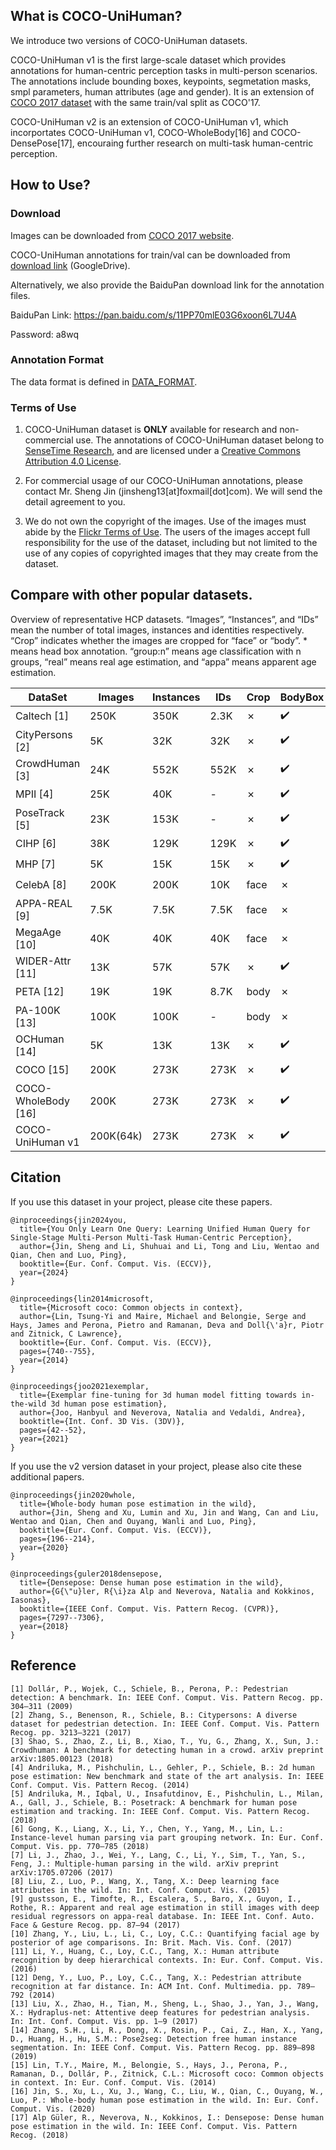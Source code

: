 ## What is COCO-UniHuman? 

We introduce two versions of COCO-UniHuman datasets.

COCO-UniHuman v1 is the first large-scale dataset which provides annotations for human-centric perception tasks in multi-person scenarios. 
The annotations include bounding boxes, keypoints, segmetation masks, smpl parameters, human attributes (age and gender).
It is an extension of [COCO 2017 dataset](https://cocodataset.org/#keypoints-2017) with the same train/val split as COCO'17.

COCO-UniHuman v2 is an extension of COCO-UniHuman v1, which incorportates COCO-UniHuman v1, COCO-WholeBody[16] and COCO-DensePose[17], encouraing further research on multi-task human-centric perception.

## How to Use?

### Download
Images can be downloaded from [COCO 2017 website](https://cocodataset.org/#keypoints-2017).

COCO-UniHuman annotations for train/val can be downloaded from [download link](https://drive.google.com/drive/folders/1PIPYHRuV_TnERQkOdz4aijBZL_ir_zKT) (GoogleDrive).

Alternatively, we also provide the BaiduPan download link for the annotation files.

BaiduPan Link: https://pan.baidu.com/s/11PP70mlE03G6xoon6L7U4A    

Password: a8wq


### Annotation Format
The data format is defined in [DATA_FORMAT](data_format.md).


### Terms of Use

1. COCO-UniHuman dataset is **ONLY** available for research and non-commercial use. The annotations of COCO-UniHuman dataset belong to [SenseTime Research](https://www.sensetime.com), and are licensed under a [Creative Commons Attribution 4.0 License](https://creativecommons.org/licenses/by-nc/4.0/legalcode).

2. For commercial usage of our COCO-UniHuman annotations, please contact Mr. Sheng Jin (jinsheng13[at]foxmail[dot]com). We will send the detail agreement to you.

3. We do not own the copyright of the images. Use of the images must abide by the [Flickr Terms of Use](https://www.flickr.com/creativecommons/). The users of the images accept full responsibility for the use of the dataset, including but not limited to the use of any copies of copyrighted images that they may create from the dataset.

## Compare with other popular datasets.

Overview of representative HCP datasets. “Images”, “Instances”, and “IDs” mean the number of total images, instances and identities respectively. 
“Crop” indicates whether the images are cropped for “face” or “body”. * means head box annotation. “group:n” means age classification with n groups, “real” means real age estimation, 
and “appa” means apparent age estimation.

| DataSet             | Images    | Instances | IDs  | Crop | BodyBox | FaceBox | BodyKpt | BodyMask | Gender | Age         | Mesh |
|---------------------|-----------|-----------|------|------|---------|---------|---------|----------|--------|-------------|------|
| Caltech [1]         | 250K      | 350K      | 2.3K | ✗    | ✔️      | ✗       | ✗       | ✗        | ✗      | ✗           | ✗    | 
| CityPersons [2]     | 5K        | 32K       | 32K  | ✗    | ✔️      | ✗       | ✗       | ✗        | ✗      | ✗           | ✗    |                  
| CrowdHuman [3]      | 24K       | 552K      | 552K | ✗    | ✔️      | *       | ✗       | ✗        | ✗      | ✗           | ✗    |              
| MPII [4]            | 25K       | 40K       | -    | ✗    | ✔️      | *       | ✔️      | ✗        | ✗      | ✗           | ✗    |                
| PoseTrack [5]       | 23K       | 153K      | -    | ✗    | ✔️      | ️ *     | ✔️️     | ✗        | ✗      | ✗           | ✗    |               
| CIHP [6]            | 38K       | 129K      | 129K | ✗    | ✔️      | ️ ✗     | ✗       | ✔️       | ️ ✗    | ✗           | ✗    |             
| MHP [7]             | 5K        | 15K       | 15K  | ✗    | ✔️      | ✗       | ✗       | ✔️       | ✗      | ✗           | ✗    |              
| CelebA [8]          | 200K      | 200K      | 10K  | face | ✗       | ✗       | ✗       | ✗        | ✔️     | group:4     | ✗    |
| APPA-REAL [9]       | 7.5K      | 7.5K      | 7.5K | face | ✗       | ✗       | ✗       | ✗        | ✔️     | appa & real | ✗    | 
| MegaAge [10]        | 40K       | 40K       | 40K  | face | ✗       | ✗       | ✗       | ✗        | ✔️     | real        | ✗    |   
| WIDER-Attr [11]     | 13K       | 57K       | 57K  | ✗    | ✔️      | ✗       | ✗       | ✗        | ✔️     | group:6     | ✗    |    
| PETA [12]           | 19K       | 19K       | 8.7K | body | ✗       | ✗       | ✗       | ✗        | ✔️     | group:4     | ✗    |     
| PA-100K [13]        | 100K      | 100K      | -    | body | ✗       | ✗       | ✗       | ✗        | ✔️     | group:3     | ✗    |       
| OCHuman [14]        | 5K        | 13K       | 13K  | ✗    | ✔️      | ✗       | ✔️      | ✔️       | ✗      | ✗           | ✗    |             
| COCO [15]           | 200K      | 273K      | 273K | ✗    | ✔️      | ✗       | ✔️      | ✔️       | ✗      | ✗           | ✗    |            
| COCO-WholeBody [16] | 200K      | 273K      | 273K | ✗    | ✔️      | ✔️      | ✔️      | ✗        | ✗      | ✗           | ✗    |            
| COCO-UniHuman v1    | 200K(64k) | 273K      | 273K | ✗    | ✔️      | ✔️      | ✔️      | ✔️       | ✔️     | appa        | ✔️   |      

## Citation

If you use this dataset in your project, please cite these papers.

```
@inproceedings{jin2024you,
  title={You Only Learn One Query: Learning Unified Human Query for Single-Stage Multi-Person Multi-Task Human-Centric Perception},
  author={Jin, Sheng and Li, Shuhuai and Li, Tong and Liu, Wentao and Qian, Chen and Luo, Ping},
  booktitle={Eur. Conf. Comput. Vis. (ECCV)},
  year={2024}
}

@inproceedings{lin2014microsoft,
  title={Microsoft coco: Common objects in context},
  author={Lin, Tsung-Yi and Maire, Michael and Belongie, Serge and Hays, James and Perona, Pietro and Ramanan, Deva and Doll{\'a}r, Piotr and Zitnick, C Lawrence},
  booktitle={Eur. Conf. Comput. Vis. (ECCV)},
  pages={740--755},
  year={2014}
}

@inproceedings{joo2021exemplar,
  title={Exemplar fine-tuning for 3d human model fitting towards in-the-wild 3d human pose estimation},
  author={Joo, Hanbyul and Neverova, Natalia and Vedaldi, Andrea},
  booktitle={Int. Conf. 3D Vis. (3DV)},
  pages={42--52},
  year={2021}
}
```
If you use the v2 version dataset in your project, please also cite these additional papers.
```
@inproceedings{jin2020whole,
  title={Whole-body human pose estimation in the wild},
  author={Jin, Sheng and Xu, Lumin and Xu, Jin and Wang, Can and Liu, Wentao and Qian, Chen and Ouyang, Wanli and Luo, Ping},
  booktitle={Eur. Conf. Comput. Vis. (ECCV)},
  pages={196--214},
  year={2020}
}

@inproceedings{guler2018densepose,
  title={Densepose: Dense human pose estimation in the wild},
  author={G{\"u}ler, R{\i}za Alp and Neverova, Natalia and Kokkinos, Iasonas},
  booktitle={IEEE Conf. Comput. Vis. Pattern Recog. (CVPR)},
  pages={7297--7306},
  year={2018}
}

```

## Reference

```
[1] Dollár, P., Wojek, C., Schiele, B., Perona, P.: Pedestrian detection: A benchmark. In: IEEE Conf. Comput. Vis. Pattern Recog. pp. 304–311 (2009)
[2] Zhang, S., Benenson, R., Schiele, B.: Citypersons: A diverse dataset for pedestrian detection. In: IEEE Conf. Comput. Vis. Pattern Recog. pp. 3213–3221 (2017)
[3] Shao, S., Zhao, Z., Li, B., Xiao, T., Yu, G., Zhang, X., Sun, J.: Crowdhuman: A benchmark for detecting human in a crowd. arXiv preprint arXiv:1805.00123 (2018)
[4] Andriluka, M., Pishchulin, L., Gehler, P., Schiele, B.: 2d human pose estimation: New benchmark and state of the art analysis. In: IEEE Conf. Comput. Vis. Pattern Recog. (2014)
[5] Andriluka, M., Iqbal, U., Insafutdinov, E., Pishchulin, L., Milan, A., Gall, J., Schiele, B.: Posetrack: A benchmark for human pose estimation and tracking. In: IEEE Conf. Comput. Vis. Pattern Recog. (2018)
[6] Gong, K., Liang, X., Li, Y., Chen, Y., Yang, M., Lin, L.: Instance-level human parsing via part grouping network. In: Eur. Conf. Comput. Vis. pp. 770–785 (2018)
[7] Li, J., Zhao, J., Wei, Y., Lang, C., Li, Y., Sim, T., Yan, S., Feng, J.: Multiple-human parsing in the wild. arXiv preprint arXiv:1705.07206 (2017)
[8] Liu, Z., Luo, P., Wang, X., Tang, X.: Deep learning face attributes in the wild. In: Int. Conf. Comput. Vis. (2015)
[9] gustsson, E., Timofte, R., Escalera, S., Baro, X., Guyon, I., Rothe, R.: Apparent and real age estimation in still images with deep residual regressors on appa-real database. In: IEEE Int. Conf. Auto. Face & Gesture Recog. pp. 87–94 (2017)
[10] Zhang, Y., Liu, L., Li, C., Loy, C.C.: Quantifying facial age by posterior of age comparisons. In: Brit. Mach. Vis. Conf. (2017)
[11] Li, Y., Huang, C., Loy, C.C., Tang, X.: Human attribute recognition by deep hierarchical contexts. In: Eur. Conf. Comput. Vis. (2016)
[12] Deng, Y., Luo, P., Loy, C.C., Tang, X.: Pedestrian attribute recognition at far distance. In: ACM Int. Conf. Multimedia. pp. 789–792 (2014)
[13] Liu, X., Zhao, H., Tian, M., Sheng, L., Shao, J., Yan, J., Wang, X.: Hydraplus-net: Attentive deep features for pedestrian analysis. In: Int. Conf. Comput. Vis. pp. 1–9 (2017)
[14] Zhang, S.H., Li, R., Dong, X., Rosin, P., Cai, Z., Han, X., Yang, D., Huang, H., Hu, S.M.: Pose2seg: Detection free human instance segmentation. In: IEEE Conf. Comput. Vis. Pattern Recog. pp. 889–898 (2019)
[15] Lin, T.Y., Maire, M., Belongie, S., Hays, J., Perona, P., Ramanan, D., Dollár, P., Zitnick, C.L.: Microsoft coco: Common objects in context. In: Eur. Conf. Comput. Vis. (2014)
[16] Jin, S., Xu, L., Xu, J., Wang, C., Liu, W., Qian, C., Ouyang, W., Luo, P.: Whole-body human pose estimation in the wild. In: Eur. Conf. Comput. Vis. (2020)
[17] Alp Güler, R., Neverova, N., Kokkinos, I.: Densepose: Dense human pose estimation in the wild. In: IEEE Conf. Comput. Vis. Pattern Recog. (2018)
```
